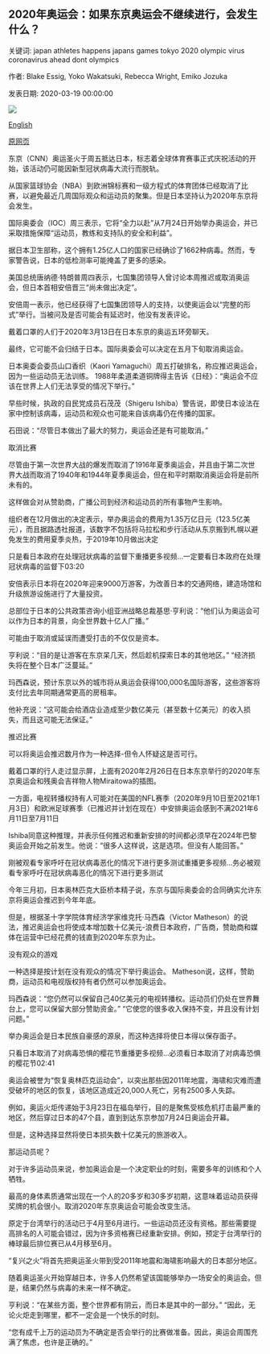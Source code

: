 ## 2020年奥运会：如果东京奥运会不继续进行，会发生什么？

关键词: japan athletes happens japans games tokyo 2020 olympic virus coronavirus ahead dont olympics

作者: Blake Essig, Yoko Wakatsuki, Rebecca Wright, Emiko Jozuka

发表日期: 2020-03-19 00:00:00

![](https://cdn.cnn.com/cnnnext/dam/assets/200226124023-olympics-torch-super-tease.jpg)

[English](Olympics%202020%3A%20What%20happens%20if%20the%20Tokyo%20Games%20don%27t%20go%20ahead%3F.md)

[原网页](https://edition.cnn.com/2020/03/19/sport/olympics-tokyo-2020-what-next-hnk-intl/index.html)

东京（CNN）奥运圣火于周五抵达日本，标志着全球体育赛事正式庆祝活动的开始，该活动仍可能因新型冠状病毒大流行而脱轨。

从国家篮球协会（NBA）到欧洲锦标赛和一级方程式的体育团体已经取消了比赛，以避免最近几周国际观众和运动员的聚集。但是日本坚持认为2020年东京将会发生。

国际奥委会（IOC）周三表示，它将“全力以赴”从7月24日开始举办奥运会，并已采取措施保障“运动员，教练和支持队的安全和利益”。

据日本卫生部称，这个拥有1.25亿人口的国家已经确诊了1662种病毒。然而，专家警告说，日本的低检测率可能掩盖了更多的感染。

美国总统唐纳德·特朗普周四表示，七国集团领导人曾讨论本周推迟或取消奥运会，但日本首相安倍晋三“尚未做出决定”。

安倍周一表示，他已经获得了七国集团领导人的支持，以使奥运会以“完整的形式”举行。当被问及是否可能会有延迟时，他没有发表评论。

戴着口罩的人们于2020年3月13日在日本东京的奥运五环旁聊天。

最终，它可能不会归结于日本。国际奥委会可以决定在五月下旬取消奥运会。

日本奥委会委员山口香织（Kaori Yamaguchi）周五打破排名，称应推迟奥运会，因为一些运动员无法训练。 1988年柔道柔道铜牌得主告诉《日经》：“奥运会不应该在世界上人们无法享受的情况下举行。”

早些时候，执政的自民党成员石茂茂（Shigeru Ishiba）警告说，即使日本设法在家中控制该病毒，运动员和观众也可能来自该病毒仍在传播的国家。

石田说：“尽管日本做出了最大的努力，奥运会还是有可能取消。”

取消比赛

尽管由于第一次世界大战的爆发而取消了1916年夏季奥运会，并且由于第二次世界大战而取消了1940年和1944年夏季奥运会，但在和平时期取消奥运会将是前所未有的。

这样做会对从赞助商，广播公司到经济和运动员的所有事物产生影响。

组织者在12月做出的决定表示，举办奥运会的费用为1.35万亿日元（123.5亿美元），而且据路透社报道，该数字不包括将马拉松和步行活动从东京搬到札幌以避免发生的费用夏季炎热，于2019年10月做出决定

只是看日本政府在处理冠状病毒的监督下重播更多视频...一定要看日本政府在处理冠状病毒的监督下03:20

安倍表示日本将在2020年迎来9000万游客，为改善日本的交通网络，建造场馆和升级旅游设施进行了大量投资。

总部位于日本的公共政策咨询小组亚洲战略总裁基思·亨利说：“他们认为奥运会可以作为日本的背景，向全世界数十亿人广播。”

可能由于取消或延误而遭受打击的不仅仅是资本。

亨利说：“目的是让游客在东京呆几天，然后趁机探索日本的其他地区。” “经济损失将在整个日本广泛蔓延。”

玛西森说，预计东京以外的城市将从奥运会获得100,000名国际游客，这些游客将支付比去年同期通常更高的房租率。

他补充说：“这可能会给酒店业造成至少数亿美元（甚至数十亿美元）的收入损失，而且这可能无法保证。”

推迟比赛

可以将奥运会推迟数月作为一种选择-但令人怀疑这是否可行。

戴着口罩的行人走过显示屏，上面有2020年2月26日在日本东京举行的2020年东京奥运会和残奥会吉祥物人物Miraitowa的插图。

一方面，电视转播权持有人可能对在美国的NFL赛季（2020年9月10日至2021年1月3日）和欧洲足球赛季（已推迟并计划在现在）中安排奥运会感到不满2021年6月11日至7月11日

Ishiba同意这种推理，并表示任何推迟和重新安排的时间都必须早在2024年巴黎奥运会开始之前发生。他说：“很多人这样说，这是选项。但没有人能回答。”

刚被观看专家呼吁在冠状病毒恶化的情况下进行更多测试重播更多视频...务必被观看专家呼吁在冠状病毒恶化的情况下进行更多测试

今年三月初，日本奥林匹克大臣桥本精子说，东京与国际奥委会的合同确实允许东京将奥运会推迟到今年年底。

但是，根据圣十字学院体育经济学家维克托·马西森（Victor Matheson）的说法，推迟奥运会也将使成本增加数十亿美元-浪费日本政府，广告商，赞助商和媒体在运营中已经花费的钱直到2020年东京为止。

没有观众的游戏

一种选择是按计划在没有观众的情况下举行奥运会。 Matheson说，这样，赞助商，运动员和电视版权持有者仍然可以参加奥运会。

玛西森说：“您仍然可以保留自己40亿美元的电视转播权。运动员们仍处在世界舞台上，您可以保留大部分赞助资金。” “它使您的很多收入保持不变，并且没有计划问题。”

举办奥运会是日本民族自豪感的源泉，而这种选择将使日本得以保存面子。

只看日本取消了对病毒恐惧的樱花节重播更多视频...必须看日本取消了对病毒恐惧的樱花节02:41

奥运会被誉为“恢复奥林匹克运动会”，以突出那些因2011年地震，海啸和灾难而遭受破坏的地区的恢复，该地区造成近20​​,000人死亡，另有2500多人失踪。

例如，奥运火炬传递始于3月23日在福岛举行，目的是聚焦受核危机打击最严重的地区，然后穿过日本的47个县，直到到达东京参加7月24日奥运会开幕。

但是，这种选择显然将使日本损失数十亿美元的旅游收入。

那运动员呢？

对于许多运动员来说，参加奥运会是一个决定职业的时刻，需要多年的训练和个人牺牲。

最高的身体素质通常出现在一个人的20多岁和30多岁初期，这意味着运动员获得奖牌的机会很小。取消2020年东京奥运会可能会改变生活。

原定于台湾举行的活动已于4月至6月进行。一些运动员还没有资格。那些需要提高排名的人可能会错过，因为许多资格赛已经重新安排。例如，预定于台湾举行的棒球最后排位赛已从4月移至6月。

“复兴之火”将首先把奥运圣火带到受2011年地震和海啸影响最大的日本部分地区。

随着奥运圣火开始穿越日本，许多人仍然希望该国能够举办一场安全的奥运会。但是，结果仍然与病毒的未来一样不确定。

亨利说：“在某些方面，整个世界都有阴云，而日本是其中的一部分。” “因此，无论火炬走到哪里，都不一定会是一个快乐的时刻。

“您有成千上万的运动员为不确定是否会举行的比赛做准备。因此，奥运会周围充满了焦虑，也许是正确的。”